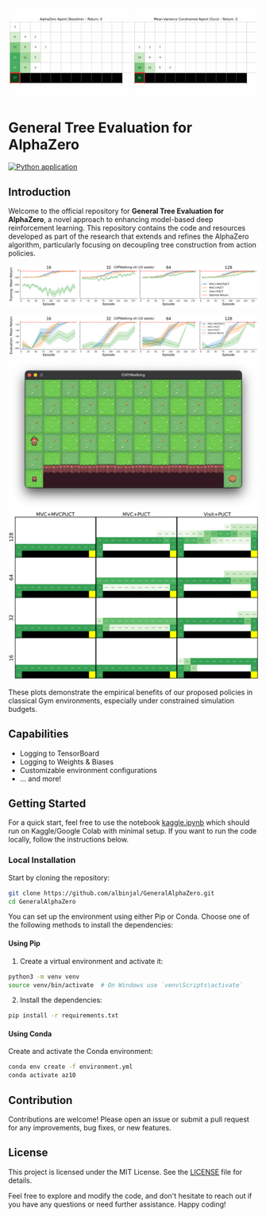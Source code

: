 
<p align="center">
  <img src="assets/AlphaZero.gif" alt="AlphaZero Gameplay Gif" width="49%"/>
  <img src="assets/MVC.gif" alt="Novel MVC Agent Gif" width="49%"/>
</p>

# General Tree Evaluation for AlphaZero
[![Python application](https://github.com/albinjal/GeneralAlphaZero/actions/workflows/python-app.yml/badge.svg)](https://github.com/albinjal/GeneralAlphaZero/actions/workflows/python-app.yml)


## Introduction
Welcome to the official repository for **General Tree Evaluation for AlphaZero**, a novel approach to enhancing model-based deep reinforcement learning. This repository contains the code and resources developed as part of the research that extends and refines the AlphaZero algorithm, particularly focusing on decoupling tree construction from action policies.


![Performance Comparison](assets/CliffWalking-v0_Self_Play_Mean_Discounted_Return.svg)

![Algorithm Efficiency](assets/CliffWalking-v0_Evaluation_Mean_Discounted_Returns.svg)
![cliffwalk](assets/env_picture.png)
![Project Overview](assets/CliffWalking-vo_Evaluation_Density.svg)


These plots demonstrate the empirical benefits of our proposed policies in classical Gym environments, especially under constrained simulation budgets.

## Capabilities
- Logging to TensorBoard
- Logging to Weights & Biases
- Customizable environment configurations
- ... and more!
## Getting Started
For a quick start, feel free to use the notebook [kaggle.ipynb](kaggle.ipynb) which should run on Kaggle/Google Colab with minimal setup. If you want to run the code locally, follow the instructions below.

### Local Installation
Start by cloning the repository:
```bash
git clone https://github.com/albinjal/GeneralAlphaZero.git
cd GeneralAlphaZero
```

You can set up the environment using either Pip or Conda. Choose one of the following methods to install the dependencies:

#### Using Pip

1. Create a virtual environment and activate it:
```bash
python3 -m venv venv
source venv/bin/activate  # On Windows use `venv\Scripts\activate`
```
2. Install the dependencies:
```bash
pip install -r requirements.txt
```

#### Using Conda
Create and activate the Conda environment:
```bash
conda env create -f environment.yml
conda activate az10
```


## Contribution
Contributions are welcome! Please open an issue or submit a pull request for any improvements, bug fixes, or new features.

## License
This project is licensed under the MIT License. See the [LICENSE](LICENSE) file for details.

Feel free to explore and modify the code, and don't hesitate to reach out if you have any questions or need further assistance. Happy coding!
